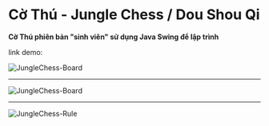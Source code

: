 # Cờ Thú - Jungle Chess / Dou Shou Qi

**Cờ Thú phiên bản "sinh viên" sử dụng Java Swing để lập trình**

link demo:


![JungleChess-Board](markdown/board.png)

---

![JungleChess-Board](markdown/board-2.png)

---

![JungleChess-Rule](markdown/rule.png)